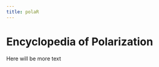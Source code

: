 ```yaml
---
title: polaR
---
```


[](/images/polarlogo.png)

# Encyclopedia of Polarization

Here will be more text